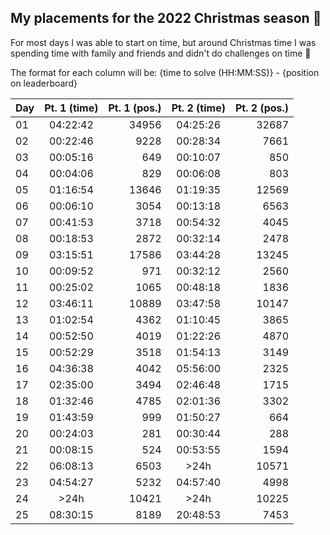 ## My placements for the 2022 Christmas season 🎄

For most days I was able to start on time, but around Christmas time I was spending time with family and friends and didn't do challenges on time 🎁

The format for each column will be:
{time to solve (HH:MM:SS)} - {position on leaderboard}

| Day | Pt. 1 (time) | Pt. 1 (pos.) | Pt. 2 (time) | Pt. 2 (pos.) |
| --- | :----------: | -----------: | :----------: | -----------: |
| 01  |   04:22:42   |        34956 |   04:25:26   |        32687 |
| 02  |   00:22:46   |         9228 |   00:28:34   |         7661 |
| 03  |   00:05:16   |          649 |   00:10:07   |          850 |
| 04  |   00:04:06   |          829 |   00:06:08   |          803 |
| 05  |   01:16:54   |        13646 |   01:19:35   |        12569 |
| 06  |   00:06:10   |         3054 |   00:13:18   |         6563 |
| 07  |   00:41:53   |         3718 |   00:54:32   |         4045 |
| 08  |   00:18:53   |         2872 |   00:32:14   |         2478 |
| 09  |   03:15:51   |        17586 |   03:44:28   |        13245 |
| 10  |   00:09:52   |          971 |   00:32:12   |         2560 |
| 11  |   00:25:02   |         1065 |   00:48:18   |         1836 |
| 12  |   03:46:11   |        10889 |   03:47:58   |        10147 |
| 13  |   01:02:54   |         4362 |   01:10:45   |         3865 |
| 14  |   00:52:50   |         4019 |   01:22:26   |         4870 |
| 15  |   00:52:29   |         3518 |   01:54:13   |         3149 |
| 16  |   04:36:38   |         4042 |   05:56:00   |         2325 |
| 17  |   02:35:00   |         3494 |   02:46:48   |         1715 |
| 18  |   01:32:46   |         4785 |   02:01:36   |         3302 |
| 19  |   01:43:59   |          999 |   01:50:27   |          664 |
| 20  |   00:24:03   |          281 |   00:30:44   |          288 |
| 21  |   00:08:15   |          524 |   00:53:55   |         1594 |
| 22  |   06:08:13   |         6503 |     >24h     |        10571 |
| 23  |   04:54:27   |         5232 |   04:57:40   |         4998 |
| 24  |     >24h     |        10421 |     >24h     |        10225 |
| 25  |   08:30:15   |         8189 |   20:48:53   |         7453 |
